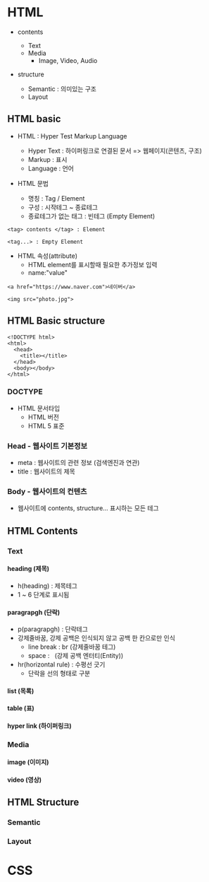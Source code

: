 # HTML

- contents
  - Text
  - Media
    - Image, Video, Audio

- structure
  - Semantic : 의미있는 구조
  - Layout

## HTML basic

- HTML : Hyper Test Markup Language
  - Hyper Text : 하이퍼링크로 연결된 문서 => 웹페이지(콘텐츠, 구조)
  - Markup : 표시
  - Language : 언어 

- HTML 문법 
  - 명칭 : Tag / Element
  - 구성 : 시작테그 ~ 종료테그
  - 종료테그가 없는 태그 : 빈테그 (Empty Element)
```
<tag> contents </tag> : Element

<tag...> : Empty Element
```

- HTML 속성(attribute)
  - HTML element를 표시할때 필요한 추가정보 입력
  - name:"value"
```
<a href="https://www.naver.com">네이버</a>

<img src="photo.jpg">
```




## HTML Basic structure

```
<!DOCTYPE html>
<html>
  <head>
    <title></title>
  </head>
  <body></body>
</html>
```

### DOCTYPE

- HTML 문서타입
  - HTML 버전
  - HTML 5 표준

### Head - 웹사이트 기본정보

- meta : 웹사이트의 관련 정보 (검색엔진과 연관)
- title : 웹사이트의 제목

### Body - 웹사이트의 컨텐츠

- 웹사이트에 contents, structure... 표시하는 모든 테그

## HTML Contents

### Text

#### heading (제목)

- h(heading) : 제목테그
- 1 ~ 6 단계로 표시됨

#### paragrapgh (단락)

- p(paragrapgh) : 단락테그
- 강제줄바꿈, 강제 공백은 인식되지 않고 공백 한 칸으로만 인식
  - line break : br (강제줄바꿈 테그)
  - space : &nbsp; (강제 공백 엔터티(Entity))
- hr(horizontal rule) : 수평선 긋기
  - 단락을 선의 형태로 구분

#### list (목록)

#### table (표)

#### hyper link (하이퍼링크)

### Media

#### image (이미지)

#### video (영상)


## HTML Structure

### Semantic

### Layout



# CSS